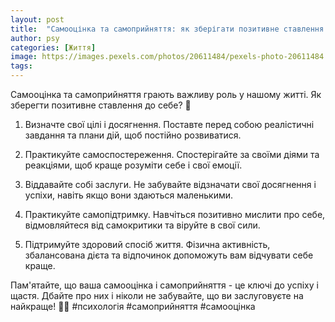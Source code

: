 ```yaml
---
layout: post
title:  "Самооцінка та самоприйняття: як зберігати позитивне ставлення до себе."
author: psy
categories: [Життя]
image: https://images.pexels.com/photos/20611484/pexels-photo-20611484.jpeg?auto=compress&cs=tinysrgb&fit=crop&h=627&w=1200
tags: 
---
```


Самооцінка та самоприйняття грають важливу роль у нашому житті. Як зберегти позитивне ставлення до себе? 🤔

1. Визначте свої цілі і досягнення. Поставте перед собою реалістичні завдання та плани дій, щоб постійно розвиватися.

2. Практикуйте самоспостереження. Спостерігайте за своїми діями та реакціями, щоб краще розуміти себе і свої емоції.

3. Віддавайте собі заслуги. Не забувайте відзначати свої досягнення і успіхи, навіть якщо вони здаються маленькими.

4. Практикуйте самопідтримку. Навчіться позитивно мислити про себе, відмовляйтеся від самокритики та віруйте в свої сили.

5. Підтримуйте здоровий спосіб життя. Фізична активність, збалансована дієта та відпочинок допоможуть вам відчувати себе краще.

Пам'ятайте, що ваша самооцінка і самоприйняття - це ключі до успіху і щастя. Дбайте про них і ніколи не забувайте, що ви заслуговуєте на найкраще! 💪🌟 #психологія #самоприйняття #самооцінка


